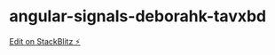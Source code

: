 # angular-signals-deborahk-tavxbd

[Edit on StackBlitz ⚡️](https://stackblitz.com/edit/angular-signals-deborahk-tavxbd)
